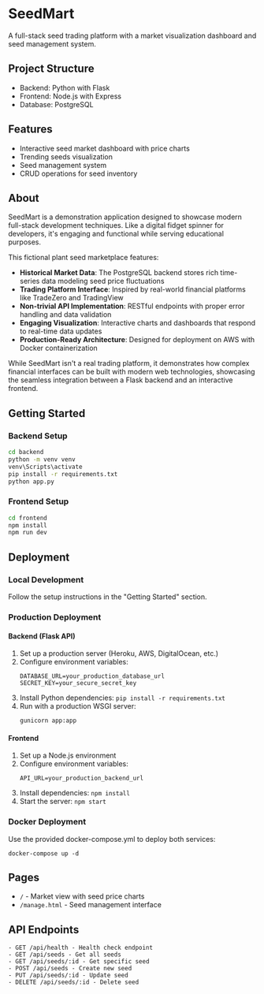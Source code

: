 # SeedMart

A full-stack seed trading platform with a market visualization dashboard and seed management system.

## Project Structure

- Backend: Python with Flask
- Frontend: Node.js with Express
- Database: PostgreSQL

## Features

- Interactive seed market dashboard with price charts
- Trending seeds visualization
- Seed management system
- CRUD operations for seed inventory

## About

SeedMart is a demonstration application designed to showcase modern full-stack development techniques. Like a digital fidget spinner for developers, it's engaging and functional while serving educational purposes.

This fictional plant seed marketplace features:

- **Historical Market Data**: The PostgreSQL backend stores rich time-series data modeling seed price fluctuations
- **Trading Platform Interface**: Inspired by real-world financial platforms like TradeZero and TradingView
- **Non-trivial API Implementation**: RESTful endpoints with proper error handling and data validation
- **Engaging Visualization**: Interactive charts and dashboards that respond to real-time data updates
- **Production-Ready Architecture**: Designed for deployment on AWS with Docker containerization

While SeedMart isn't a real trading platform, it demonstrates how complex financial interfaces can be built with modern web technologies, showcasing the seamless integration between a Flask backend and an interactive frontend.

## Getting Started

### Backend Setup

```bash
cd backend
python -m venv venv
venv\Scripts\activate
pip install -r requirements.txt
python app.py
```

### Frontend Setup

```bash
cd frontend
npm install
npm run dev
```

## Deployment

### Local Development

Follow the setup instructions in the "Getting Started" section.

### Production Deployment

#### Backend (Flask API)

1. Set up a production server (Heroku, AWS, DigitalOcean, etc.)
2. Configure environment variables:
   ```
   DATABASE_URL=your_production_database_url
   SECRET_KEY=your_secure_secret_key
   ```
3. Install Python dependencies: `pip install -r requirements.txt`
4. Run with a production WSGI server:
   ```
   gunicorn app:app
   ```

#### Frontend

1. Set up a Node.js environment
2. Configure environment variables:
   ```
   API_URL=your_production_backend_url
   ```
3. Install dependencies: `npm install`
4. Start the server: `npm start`

### Docker Deployment

Use the provided docker-compose.yml to deploy both services:

```
docker-compose up -d
```

## Pages

- `/` - Market view with seed price charts
- `/manage.html` - Seed management interface

## API Endpoints

```text
- GET /api/health - Health check endpoint
- GET /api/seeds - Get all seeds
- GET /api/seeds/:id - Get specific seed
- POST /api/seeds - Create new seed
- PUT /api/seeds/:id - Update seed
- DELETE /api/seeds/:id - Delete seed
```
